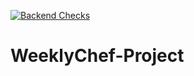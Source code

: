 [![Backend Checks](https://github.com/enricogoerlitz/WeeklyChef/actions/workflows/backend_checks.yml/badge.svg)](https://github.com/enricogoerlitz/WeeklyChef/actions/workflows/backend_checks.yml)

# WeeklyChef-Project